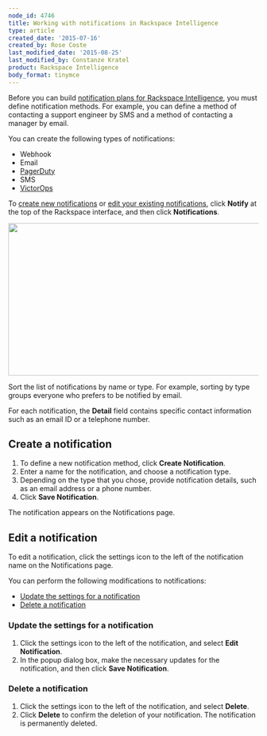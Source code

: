 ```yaml
---
node_id: 4746
title: Working with notifications in Rackspace Intelligence
type: article
created_date: '2015-07-16'
created_by: Rose Coste
last_modified_date: '2015-08-25'
last_modified_by: Constanze Kratel
product: Rackspace Intelligence
body_format: tinymce
---
```


Before you can build [notification plans for Rackspace
Intelligence](/how-to/working-with-rackspace-intelligence-notification-plans),
you must define notification methods. For example, you can define a
method of contacting a support engineer by SMS and a method of
contacting a manager by email.

You can create the following types of notifications:

-   Webhook
-   Email
-   [PagerDuty](https://www.pagerduty.com/)
-   SMS
-   [VictorOps](https://victorops.com/)

To [create new notifications](#createnotification) or [edit your
existing notifications](#editnotification), click **Notify** at the top
of the Rackspace interface, and then click **Notifications**.

<img src="https://8026b2e3760e2433679c-fffceaebb8c6ee053c935e8915a3fbe7.ssl.cf2.rackcdn.com/field/image/4746.1a.png" width="691" height="306" />

Sort the list of notifications by name or type. For example, sorting by
type groups everyone who prefers to be notified by email.

For each notification, the **Detail** field contains specific contact
information such as an email ID or a telephone number.

Create a notification
-------------------------

1.  To define a new notification method, click **Create Notification**.
2.  Enter a name for the notification, and choose a notification type.
3.  Depending on the type that you chose, provide notification details,
    such as an email address or a phone number.
4.  Click **Save Notification**.

The notification appears on the Notifications page.

Edit a notification
-----------------------

To edit a notification, click the settings icon to the left of the
notification name on the Notifications page.

You can perform the following modifications to notifications:

-   [Update the settings for a notification](#updatenotification)
-   [Delete a notification](deletenotification)

### Update the settings for a notification

1.  Click the settings icon to the left of the notification, and
    select **Edit Notification**.
2.  In the popup dialog box, make the necessary updates for the
    notification, and then click **Save Notification**.

### Delete a notification

1.  Click the settings icon to the left of the notification, and
    select **Delete**.
2.  Click **Delete** to confirm the deletion of your notification.
    The notification is permanently deleted.


